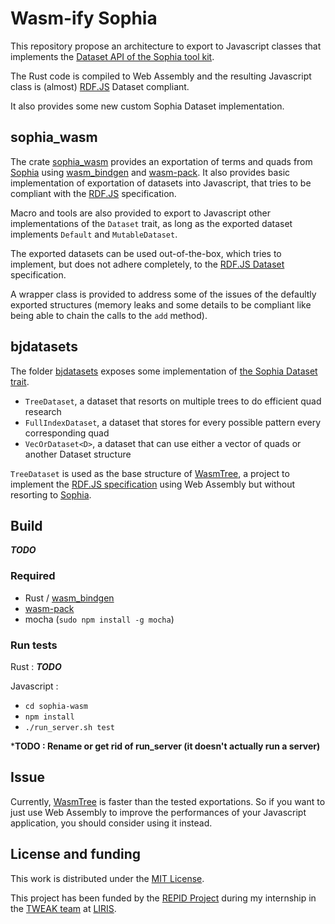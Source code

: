 # Wasm-ify Sophia

This repository propose an architecture to export to Javascript classes
that implements the [Dataset API of the Sophia tool kit][Sophia].

The Rust code is compiled to Web Assembly and the resulting Javascript
class is (almost) [RDF.JS] Dataset compliant.

It also provides some new custom Sophia Dataset implementation.


## sophia_wasm

The crate [sophia_wasm](sophia-wasm) provides an exportation of terms and quads from [Sophia] using [wasm_bindgen] and [wasm-pack]. It also provides basic implementation of exportation of datasets into Javascript, that tries to be compliant with the [RDF.JS] specification.

Macro and tools are also provided to export to Javascript other implementations of the `Dataset` trait, as long as the exported dataset implements `Default` and `MutableDataset`.

The exported datasets can be used out-of-the-box, which tries to implement, but does not adhere completely, to the [RDF.JS Dataset][RDFJSDataset] specification.

A wrapper class is provided to address some of the issues of the defaultly exported structures (memory leaks and some details to be compliant like being able to chain the calls to the `add` method).


## bjdatasets

The folder [bjdatasets](bjdatasets) exposes some implementation of [the Sophia Dataset trait][Sophia].

- `TreeDataset`, a dataset that resorts on multiple trees to do efficient quad research
- `FullIndexDataset`, a dataset that stores for every possible pattern every corresponding quad
- `VecOrDataset<D>`, a dataset that can use either a vector of quads or another Dataset structure


`TreeDataset` is used as the base structure of [WasmTree][WasmTree], a project to implement the [RDF.JS specification][RDFJSDataset] using Web Assembly but without resorting to [Sophia].

## Build

***TODO***

### Required

- Rust / [wasm_bindgen]
- [wasm-pack]
- mocha (`sudo npm install -g mocha`)

### Run tests

Rust : ***TODO***

Javascript :
- `cd sophia-wasm`
- `npm install`
- `./run_server.sh test`


***TODO : Rename or get rid of run_server (it doesn't actually run a server)**


## Issue

Currently, [WasmTree] is faster than the tested exportations. So if you want to just use Web Assembly to improve the performances of your Javascript application, you should consider using it instead.


## License and funding

This work is distributed under the [MIT License](LICENSE).

This project has been funded by the [REPID Project](https://projet.liris.cnrs.fr/repid/) during my internship in the [TWEAK team](https://liris.cnrs.fr/equipe/tweak) at [LIRIS](https://liris.cnrs.fr/).

[Sophia]: https://github.com/pchampin/sophia_rs
[WasmTree]: https://github.com/BruJu/WasmTreeDataset
[RDFJSDataset]: https://rdf.js.org/dataset-spec/
[RDF.JS]: https://rdf.js.org/
[wasm_bindgen]: https://rustwasm.github.io/docs/wasm-bindgen/
[wasm-pack]: https://rustwasm.github.io/docs/wasm-pack/
